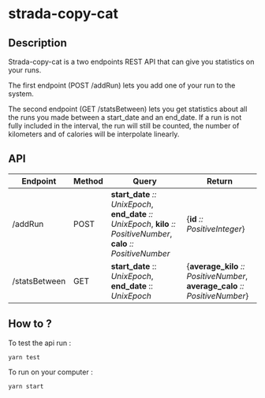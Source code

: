 # strada-copy-cat

## Description

Strada-copy-cat is a two endpoints REST API that can give you statistics on your runs.

The first endpoint (POST /addRun) lets you add one of your run to the system.

The second endpoint (GET /statsBetween) lets you get statistics about all the runs you made between a start_date and an end_date. If a run is not fully included in the interval, the run will still be counted, the number of kilometers and of calories will be interpolate linearly.

## API

Endpoint | Method | Query | Return
----- | ----- | ----- | -----
/addRun | POST | __start_date__ _:: UnixEpoch_, __end_date__ _:: UnixEpoch_, __kilo__ _:: PositiveNumber_, __calo__ _:: PositiveNumber_ | {__id__ _:: PositiveInteger_}
/statsBetween | GET | __start_date__ :: _UnixEpoch_, __end_date__ :: _UnixEpoch_ | {__average_kilo__ _:: PositiveNumber_, __average_calo__ _:: PositiveNumber_}

## How to ?

To test the api run :

```
yarn test
```

To run on your computer :

```
yarn start
```


